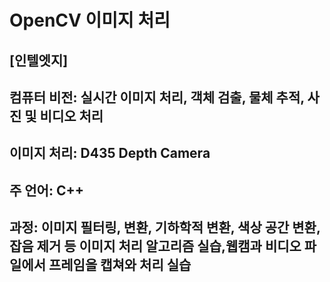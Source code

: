 # OpenCV 이미지 처리
## [인텔엣지]
## 컴퓨터 비전: 실시간 이미지 처리, 객체 검출, 물체 추적, 사진 및 비디오 처리
## 이미지 처리: D435 Depth Camera
## 주 언어: C++
## 과정: 이미지 필터링, 변환, 기하학적 변환, 색상 공간 변환, 잡음 제거 등 이미지 처리 알고리즘 실습,웹캠과 비디오 파일에서 프레임을 캡쳐와 처리 실습
